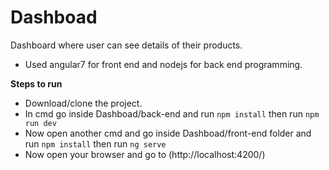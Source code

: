 # Dashboad
Dashboard where user can see details of their products.

- Used angular7 for front end and nodejs for back end programming.

**Steps to run**
- Download/clone the project.
- In cmd go inside Dashboad/back-end and run ```npm install``` then run ```npm run dev```
- Now open another cmd  and go inside Dashboad/front-end  folder and run ```npm install``` then run ```ng serve```
- Now open your browser and go to (http://localhost:4200/)
